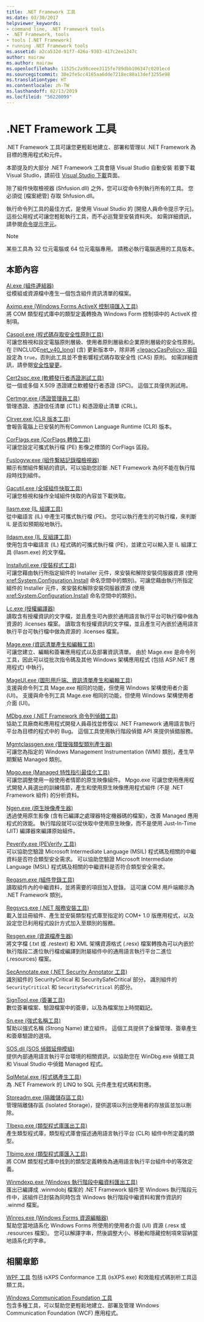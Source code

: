 ```yaml
---
title: .NET Framework 工具
ms.date: 03/30/2017
helpviewer_keywords:
- command line, .NET Framework tools
- .NET Framework, tools
- tools [.NET Framework]
- running .NET Framework tools
ms.assetid: a2ca532d-91f7-426a-9303-417c2ee1247c
author: mairaw
ms.author: mairaw
ms.openlocfilehash: 11525c2a98ceee3115fe789dbb106347c0201ecd
ms.sourcegitcommit: 30e2fe5cc4165aa6dde7218ec80a13def3255e98
ms.translationtype: HT
ms.contentlocale: zh-TW
ms.lasthandoff: 02/13/2019
ms.locfileid: "56220099"
---
```

# <a name="net-framework-tools"></a>.NET Framework 工具
.NET Framework 工具可讓您更輕鬆地建立、部署和管理以 .NET Framework 為目標的應用程式和元件。  
  
本節提及的大部分 .NET Framework 工具會隨 Visual Studio 自動安裝  若要下載 Visual Studio，請前往 [Visual Studio 下載](https://visualstudio.microsoft.com/downloads/?utm_medium=microsoft&utm_source=docs.microsoft.com&utm_campaign=button+cta&utm_content=download+vs2017)頁面。
  
 除了組件快取檢視器 (Shfusion.dll) 之外，您可以從命令列執行所有的工具。 您必須從 [檔案總管] 存取 Shfusion.dll。  
  
 執行命令列工具的最佳方式，是使用 Visual Studio 的 [開發人員命令提示字元]。 這些公用程式可讓您輕鬆執行工具，而不必巡覽至安裝資料夾。 如需詳細資訊，請參閱[命令提示字元](../../../docs/framework/tools/developer-command-prompt-for-vs.md)。  
  
> [!NOTE]
>  某些工具為 32 位元電腦或 64 位元電腦專用。 請務必執行電腦適用的工具版本。  
  
## <a name="in-this-section"></a>本節內容  
 [Al.exe (組件連結器)](../../../docs/framework/tools/al-exe-assembly-linker.md)  
 從模組或資源檔中產生一個包含組件資訊清單的檔案。  
  
 [Aximp.exe (Windows Forms ActiveX 控制項匯入工具)](../../../docs/framework/tools/aximp-exe-windows-forms-activex-control-importer.md)  
 將 COM 類型程式庫中的類型定義轉換為 Windows Form 控制項中的 ActiveX 控制項。  
  
 [Caspol.exe (程式碼存取安全性原則工具)](../../../docs/framework/tools/caspol-exe-code-access-security-policy-tool.md)  
 可讓您檢視和設定電腦原則層級、使用者原則層級和企業原則層級的安全性原則。 在 [!INCLUDE[net_v40_long](../../../includes/net-v40-long-md.md)] (含) 更新版本中，除非將 [\<legacyCasPolicy> 項目](../../../docs/framework/configure-apps/file-schema/runtime/netfx40-legacysecuritypolicy-element.md)設定為 `true`，否則此工具並不會影響程式碼存取安全性 (CAS) 原則。 如需詳細資訊，請參閱[安全性變更](../../../docs/framework/security/security-changes.md)。  
  
 [Cert2spc.exe (軟體發行者憑證測試工具)](../../../docs/framework/tools/cert2spc-exe-software-publisher-certificate-test-tool.md)  
 從一個或多個 X.509 憑證建立軟體發行者憑證 (SPC)。 這個工具僅供測試用。  
  
 [Certmgr.exe (憑證管理員工具)](../../../docs/framework/tools/certmgr-exe-certificate-manager-tool.md)  
 管理憑證、憑證信任清單 (CTL) 和憑證廢止清單 (CRL)。  
  
 [Clrver.exe (CLR 版本工具)](../../../docs/framework/tools/clrver-exe-clr-version-tool.md)  
 會報告電腦上已安裝的所有Common Language Runtime (CLR) 版本。  
  
 [CorFlags.exe (CorFlags 轉換工具)](../../../docs/framework/tools/corflags-exe-corflags-conversion-tool.md)  
 可讓您設定可攜式執行檔 (PE) 影像之標頭的 CorFlags 區段。  
  
 [Fuslogvw.exe (組件繫結記錄檔檢視器)](../../../docs/framework/tools/fuslogvw-exe-assembly-binding-log-viewer.md)  
 顯示有關組件繫結的資訊，可以協助您診斷 .NET Framework 為何不能在執行階段時找到組件。  
  
 [Gacutil.exe (全域組件快取工具)](../../../docs/framework/tools/gacutil-exe-gac-tool.md)  
 可讓您檢視和操作全域組件快取的內容並下載快取。  
  
 [Ilasm.exe (IL 組譯工具)](../../../docs/framework/tools/ilasm-exe-il-assembler.md)  
 從中繼語言 (IL) 中產生可攜式執行檔 (PE)。 您可以執行產生的可執行檔，來判斷 IL 是否如預期般地執行。  
  
 [Ildasm.exe (IL 反組譯工具)](../../../docs/framework/tools/ildasm-exe-il-disassembler.md)  
 使用包含中繼語言 (IL) 程式碼的可攜式執行檔 (PE)，並建立可以輸入至 IL 組譯工具 (Ilasm.exe) 的文字檔。  
  
 [Installutil.exe (安裝程式工具)](../../../docs/framework/tools/installutil-exe-installer-tool.md)  
 可讓您藉由執行所指定組件的 Installer 元件，來安裝和解除安裝伺服器資源  (使用 <xref:System.Configuration.Install> 命名空間中的類別)。可讓您藉由執行所指定組件的 Installer 元件，來安裝和解除安裝伺服器資源  (使用 <xref:System.Configuration.Install> 命名空間中的類別)。  
  
 [Lc.exe (授權編譯器)](../../../docs/framework/tools/lc-exe-license-compiler.md)  
 讀取含有授權資訊的文字檔，並且產生可內嵌於通用語言執行平台可執行檔中做為資源的 .licenses 檔案。 讀取含有授權資訊的文字檔，並且產生可內嵌於通用語言執行平台可執行檔中做為資源的 .licenses 檔案。  
  
 [Mage.exe (資訊清單產生和編輯工具)](../../../docs/framework/tools/mage-exe-manifest-generation-and-editing-tool.md)  
 可讓您建立、編輯和簽署應用程式以及部署資訊清單。 由於 Mage.exe 是命令列工具，因此可以從批次指令碼及其他 Windows 架構應用程式 (包括 ASP.NET 應用程式) 中執行。  
  
 [MageUI.exe (圖形用戶端、資訊清單產生和編輯工具)](../../../docs/framework/tools/mageui-exe-manifest-generation-and-editing-tool-graphical-client.md)  
 支援與命令列工具 Mage.exe 相同的功能，但使用 Windows 架構使用者介面 (UI)。 支援與命令列工具 Mage.exe 相同的功能，但使用 Windows 架構使用者介面 (UI)。  
  
 [MDbg.exe (.NET Framework 命令列偵錯工具)](../../../docs/framework/tools/mdbg-exe.md)  
 協助工具廠商和應用程式開發人員尋找並修復以 .NET Framework 通用語言執行平台為目標的程式中的 Bug。 這個工具使用執行階段偵錯 API 來提供偵錯服務。  
  
 [Mgmtclassgen.exe (管理強類型類別產生器)](../../../docs/framework/tools/mgmtclassgen-exe.md)  
 可讓您為指定的 Windows Management Instrumentation (WMI) 類別，產生早期繫結 Managed 類別。  
  
 [Mpgo.exe (Managed 特性指引最佳化工具)](../../../docs/framework/tools/mpgo-exe-managed-profile-guided-optimization-tool.md)  
 可讓您調整使用一般使用者情節的原生映像組件。 Mpgo.exe 可讓您使用應用程式開發人員選出的訓練情節，產生和使用原生映像應用程式組件 (不是 .NET Framework 組件) 的分析資料。  
  
 [Ngen.exe (原生映像產生器)](../../../docs/framework/tools/ngen-exe-native-image-generator.md)  
 透過使用原生影像 (含有已編譯之處理器特定機器碼的檔案)，改善 Managed 應用程式的效能。 執行階段就可以從快取中使用原生映像，而不是使用 Just-In-Time (JIT) 編譯器來編譯原始組件。  
  
 [Peverify.exe (PEVerify 工具)](../../../docs/framework/tools/peverify-exe-peverify-tool.md)  
 可以協助您驗證 Microsoft Intermediate Language (MSIL) 程式碼及相關的中繼資料是否符合類型安全需求。 可以協助您驗證 Microsoft Intermediate Language (MSIL) 程式碼及相關的中繼資料是否符合類型安全需求。  
  
 [Regasm.exe (組件登錄工具)](../../../docs/framework/tools/regasm-exe-assembly-registration-tool.md)  
 讀取組件內的中繼資料，並將需要的項目加入登錄。 這可讓 COM 用戶端顯示為 .NET Framework 類別。  
  
 [Regsvcs.exe (.NET 服務安裝工具)](../../../docs/framework/tools/regsvcs-exe-net-services-installation-tool.md)  
 載入並註冊組件、產生並安裝類型程式庫至指定的 COM+ 1.0 版應用程式，以及設定您已利用程式設計方式加入至類別的服務。  
  
 [Resgen.exe (資源檔產生器)](../../../docs/framework/tools/resgen-exe-resource-file-generator.md)  
 將文字檔 (.txt 或 .restext) 和 XML 架構資源格式 (.resx) 檔案轉換為可以內嵌於執行階段二進位執行檔或編譯到附屬組件中的通用語言執行平台二進位 (.resources) 檔案。  
  
 [SecAnnotate.exe (.NET Security Annotator 工具)](../../../docs/framework/tools/secannotate-exe-net-security-annotator-tool.md)  
 識別組件的 SecurityCritical 和 SecuritySafeCritical 部分。 識別組件的 `SecurityCritical` 和 `SecuritySafeCritical` 的部分。  
  
 [SignTool.exe (簽署工具)](../../../docs/framework/tools/signtool-exe.md)  
 數位簽署檔案、驗證檔案中的簽章，以及為檔案加上時間戳記。  
  
 [Sn.exe (強式名稱工具)](../../../docs/framework/tools/sn-exe-strong-name-tool.md)  
 幫助以強式名稱 (Strong Name) 建立組件。 這個工具提供了金鑰管理、簽章產生和簽章驗證的選項。  
  
 [SOS.dll (SOS 偵錯延伸模組)](../../../docs/framework/tools/sos-dll-sos-debugging-extension.md)  
 提供內部通用語言執行平台環境的相關資訊，以協助您在 WinDbg.exe 偵錯工具和 Visual Studio 中偵錯 Managed 程式。  
  
 [SqlMetal.exe (程式碼產生工具)](../../../docs/framework/tools/sqlmetal-exe-code-generation-tool.md)  
 為 .NET Framework 的 LINQ to SQL 元件產生程式碼和對應。  
  
 [Storeadm.exe (隔離儲存區工具)](../../../docs/framework/tools/storeadm-exe-isolated-storage-tool.md)  
 管理隔離儲存區 (Isolated Storage)，提供選項以列出使用者的存放區並加以刪除。  
  
 [Tlbexp.exe (類型程式庫匯出工具)](../../../docs/framework/tools/tlbexp-exe-type-library-exporter.md)  
 產生類型程式庫，類型程式庫會描述通用語言執行平台 (CLR) 組件中所定義的類型。  
  
 [Tlbimp.exe (類型程式庫匯入工具)](../../../docs/framework/tools/tlbimp-exe-type-library-importer.md)  
 將 COM 類型程式庫中找到的類型定義轉換為通用語言執行平台組件中的等效定義。  
  
 [Winmdexp.exe (Windows 執行階段中繼資料匯出工具)](../../../docs/framework/tools/winmdexp-exe-windows-runtime-metadata-export-tool.md)  
 匯出已編譯成 .winmdobj 檔案的 .NET Framework 組件至 Windows 執行階段元件中，該組件已封裝為同時包含 Windows 執行階段中繼資料和實作資訊的 .winmd 檔案。  
  
 [Winres.exe (Windows Forms 資源編輯器)](../../../docs/framework/tools/winres-exe-windows-forms-resource-editor.md)  
 幫助您當地語系化 Windows Forms 所使用的使用者介面 (UI) 資源 (.resx 或 .resources 檔案)。 您可以解譯字串，然後調整大小、移動和隱藏控制項來容納當地語系化的字串。  
  
## <a name="related-sections"></a>相關章節  
 [WPF 工具](https://docs.microsoft.com/previous-versions/ms742404(v=vs.110))  
 包括 isXPS Conformance 工具 (isXPS.exe) 和效能程式碼剖析工具這類工具。  
  
 [Windows Communication Foundation 工具](../../../docs/framework/wcf/tools.md)  
 包含多種工具，可以幫助您更輕鬆地建立、部署及管理 Windows Communication Foundation (WCF) 應用程式。
